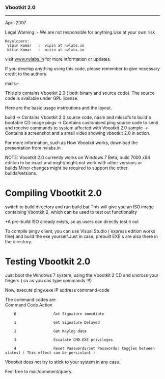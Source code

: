 ###  Vbootkit 2.0

-----

April 2007


Legal Warning :- We are not responsible for anything.Use at your own risk

```
Developers:
 Vipin Kumar   :  vipin at nvlabs.in 
 Nitin Kumar   :  nitin at nvlabs.in
```

visit www.nvlabs.in for more information or updates.

If you develop anything using this code, please remember to give necessary credit to the authors.

mails:-


This zip contains Vbootkit 2.0 ( both binary and source code).
The source code is available under GPL license.

Here are the basic usage instrcutions and the layout.

build  -> Contains Vbootkit 2.0 source code, nasm and mkisofs to build a bootable CD image
pingv  -> Contains customised ping source code to send and receive commands to system affected with Vbootkit 2.0
sample -> Contains a screenshot and a small video showing vbootkit 2.0 in action.

For more information, such as How Vbootkit works, download the presentation from nvlabs.in

NOTE: Vbootkit 2.0 currently works on Windows 7 Beta, build 7000 x64 edition to be exact and might/might-not work with other versions or builds.Minor changes might be required to support the other builds/versions.


Compiling Vbootkit 2.0
======================

switch to build directory and run build.bat
This will give you an ISO image containing Vbootkit 2, which can be used to test out functionality

*A pre-build ISO already exists, so as users can directly test it out


To compile pingv client, you can use Visual Studio ( express edition works fine) and build the exe yourself.Just in case, prebuilt EXE's are also there in the directory.

Testing Vbootkit 2.0
======================

Just boot the Windows 7 system, using the Vbootkit 2 CD and uncross your fingers ( so as you can type commands !!!)

Now, execute pingv.exe IP address command-code

The command codes are  
		Command Code      Action 

		0                 Get Signature immediate 

		1                 Get Signature Delayed

		2                 Get Keylog data 

		3                 Escalate CMD.EXE privileges

		4                 Reset Passwords/Set Passwords( toggles between states) ( This effect can be persistant )

		


Vbootkit does not try to stick to your system in any case.


Feel free to mail/comment/query.


